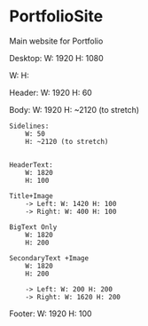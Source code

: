 # PortfolioSite
Main website for Portfolio

Desktop:
    W: 1920
    H: 1080

W:
H:

Header:
    W: 1920
    H: 60

Body:
    W: 1920
    H: ~2120 (to stretch)

    Sidelines:
        W: 50
        H: ~2120 (to stretch)


    HeaderText:
        W: 1820
        H: 100

    Title+Image
        -> Left: W: 1420 H: 100
        -> Right: W: 400 H: 100

    BigText Only
        W: 1820
        H: 200

    SecondaryText +Image
        W: 1820
        H: 200

        -> Left: W: 200 H: 200
        -> Right: W: 1620 H: 200

Footer:
    W: 1920
    H: 100
